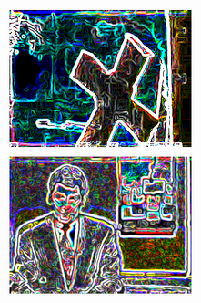 ![](/art/images/2018-03-30/out-2018-03-30-17-47-50-631.png?raw=true)

![](/art/images/2018-03-30/out-2018-03-30-18-05-21-184.png?raw=true)

